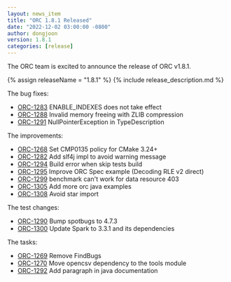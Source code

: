 ```yaml
---
layout: news_item
title: "ORC 1.8.1 Released"
date: "2022-12-02 03:00:00 -0800"
author: dongjoon
version: 1.8.1
categories: [release]
---
```


The ORC team is excited to announce the release of ORC v1.8.1.

{% assign releaseName = "1.8.1" %}
{% include release_description.md %}

The bug fixes:
- [ORC-1283]({{site.jira}}/ORC-1283) ENABLE_INDEXES does not take effect
- [ORC-1288]({{site.jira}}/ORC-1288) Invalid memory freeing with ZLIB compression
- [ORC-1291]({{site.jira}}/ORC-1291) NullPointerException in TypeDescription

The improvements:
- [ORC-1268]({{site.jira}}/ORC-1268) Set CMP0135 policy for CMake 3.24+
- [ORC-1282]({{site.jira}}/ORC-1282) Add slf4j impl to avoid warning message
- [ORC-1294]({{site.jira}}/ORC-1294) Build error when skip tests build
- [ORC-1295]({{site.jira}}/ORC-1295) Improve ORC Spec example (Decoding RLE v2 direct)
- [ORC-1299]({{site.jira}}/ORC-1299) benchmark can't work for data resource 403
- [ORC-1305]({{site.jira}}/ORC-1305) Add more orc java examples
- [ORC-1308]({{site.jira}}/ORC-1308) Avoid star import

The test changes:
- [ORC-1290]({{site.jira}}/ORC-1290) Bump spotbugs to 4.7.3
- [ORC-1300]({{site.jira}}/ORC-1300) Update Spark to 3.3.1 and its dependencies

The tasks:
- [ORC-1269]({{site.jira}}/ORC-1269) Remove FindBugs
- [ORC-1270]({{site.jira}}/ORC-1270) Move opencsv dependency to the tools module
- [ORC-1292]({{site.jira}}/ORC-1292) Add paragraph in java documentation
